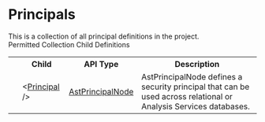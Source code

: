 # Principals

<div class="LanguageSummary"><div class ="SummaryItem">This is a collection of all principal definitions in the project.</div></div><div class="SchemaBindingGroup"><div class="SchemaBindingGroupHeader">Permitted Collection Child Definitions</div><table id="SchemaBindingList" class="SchemaBindingList"><tbody><tr><th class="SchemaBindingIconColumnHeader">&nbsp;</th><th class="SchemaBindingNameColumnHeader">Child</th><th class="SchemaBindingTypeColumnHeader">API Type</th><th class="SchemaBindingSummaryColumnHeader">Description</th></tr><tr class="cd0"><td class="SchemaBindingIcon"><div class="NotRequired" /></td><td class="SchemaBindingName"><span class="punc">&lt;</span><a href=../api-reference/Varigence.Languages.Biml.Table.AstPrincipalNode.html">Principal</a><span class="punc"> /&gt;</span></td><td class="SchemaBindingType"><a href="Varigence.Languages.Biml.Table.AstPrincipalNode.html">AstPrincipalNode</a></td><td class="SchemaBindingSummary">AstPrincipalNode defines a security principal that can be used across relational or Analysis Services databases.</td></tr></tbody></table></div>